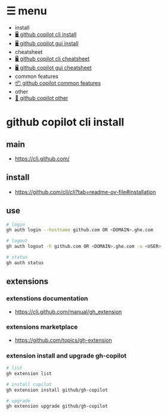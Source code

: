 <!-- menu-start -->
# ☰ menu

- install
 - [🖥️ github copilot cli install](0-1-github-copilot-cli-install.md)  
 - [🖥 github copilot gui install](0-2-github-copilot-gui-install.md)  
- cheatsheet
 - [🖥️ github copilot cli cheatsheet](1-1-github-copilot-cli-cheatsheet.md)  
 - [🖥 github copilot gui cheatsheet](1-2-github-copilot-gui-cheatsheet.md)  
- common features
 - [📦 github copilot common features](1-3-github-copilot-common.md)  
- other
 - [🎯 github copilot other](2-1-github-copilot-other.md)  
<!-- menu-end -->

# github copilot cli install

## main

- https://cli.github.com/

## install

- https://github.com/cli/cli?tab=readme-ov-file#installation

## use

```bash
# login
gh auth login --hostname github.com OR <DOMAIN>.ghe.com

# logout
gh auth logout -h github.com OR <DOMAIN>.ghe.com -u <USER>

# status
gh auth status
```

## extensions

### extenstions documentation

- https://cli.github.com/manual/gh_extension

### extensions marketplace

- https://github.com/topics/gh-extension

### extension install and upgrade gh-copilot

```bash
# list
gh extension list

# install copilot
gh extension install github/gh-copilot

# upgrade
gh extension upgrade github/gh-copilot
```
